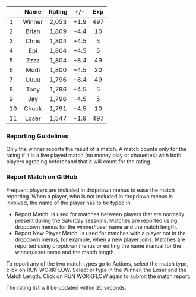 | |Name|Rating|+/-|Exp|
|-|:--:|:----:|:-:|:-:|
|1|Winner|2,053|+1.9|497|
|2|Brian|1,809|+4.4|10|
|3|Chris|1,804|+4.5|5|
|4|Epi|1,804|+4.5|5|
|5|Zzzz|1,804|+8.4|49|
|6|Modi|1,800|+4.5|20|
|7|Uuuu|1,796|-8.4|49|
|8|Tony|1,796|-4.5|5|
|9|Jay|1,796|-4.5|5|
|10|Chuck|1,791|-4.5|10|
|11|Loser|1,547|-1.9|497|


### Reporting Guidelines

Only the winner reports the result of a match.
A match counts only for the rating if it is a live played match (no money play or chouettes)
with both players agreeing beforehand that it will count for the rating.


### Report Match on GitHub

Frequent players are included in dropdown menus to ease the match reporting.
When a player, who is not included in dropdown menus is involved, the name of the player has to be typed in.

- Report Match:  is used for matches between players that are normally present during the Saturday sessions.
  Matches are reported using dropdown menus for the winner/loser name and the match length.
- Report New Player Match:  is used for matches with a player not in the dropdown menus, for example, when a new player joins.
  Matches are reported using dropdown menus or editing the name manual for the winner/loser name and the match length.

To report any of the two match types go to Actions, select the match type, click on RUN WORKFLOW.
Select or type in the Winner, the Loser and the Match Length.
Click on RUN WORKFLOW again to submit the match report.

The rating list will be updated within 20 seconds.
